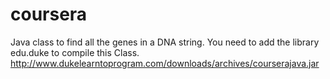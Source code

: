 # coursera
Java class to find all the genes in a DNA string.
You need to add the library edu.duke to compile this Class.
http://www.dukelearntoprogram.com/downloads/archives/courserajava.jar

